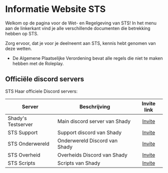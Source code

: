 # Informatie Website STS

Welkom op de pagina voor de Wet- en Regelgeving van STS!
In het menu aan de linkerkant vind je alle verschillende documenten die betrekking hebben op STS.

Zorg ervoor, dat je voor je deelneemt aan STS, kennis hebt genomen van deze wetten.

- De Algemene Plaatselijke Verordening bevat alle regels die niet te maken hebben met de Roleplay.

## Officiële discord servers

STS Haar officiele Discord servers:

| Server | Beschrijving | Invite link |
|---|---|:---:|
| Shady's Testserver | Main discord server van Shady | [Invite](https://discord.gg/PKZrnW7dQc) |
| STS Support | Support discord van Shady | [Invite](https://discord.gg/EtgWNDzpCb) |
| STS Onderwereld | Onderwereld Discord van Shady | [Invite](https://discord.gg/XsRSdDNbWt) |
| STS Overheid | Overheids Discord van Shady | [Invite](https://discord.gg/mVWmnZ7Tc8) |
| STS Scripts | Scripts van Shady | [Invite](https://discord.gg/YCyM35bxKp) |